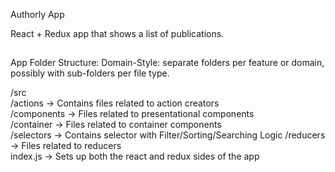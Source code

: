 Authorly App

React + Redux app that shows a list of publications.

##
App Folder Structure: Domain-Style: separate folders per feature or domain, possibly with sub-folders per file type.

/src <br/>
    /actions -> Contains files related to action creators <br />
    /components -> Files related to presentational components <br />
    /container -> Files related to container components <br />
    /selectors -> Contains selector with Filter/Sorting/Searching Logic
    /reducers -> Files related to reducers <br />
    index.js -> Sets up both the react and redux sides of the app<br />

## 
